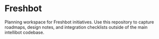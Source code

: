 # Freshbot

Planning workspace for Freshbot initiatives. Use this repository to capture roadmaps, design notes, and integration checklists outside of the main intellibot codebase.
